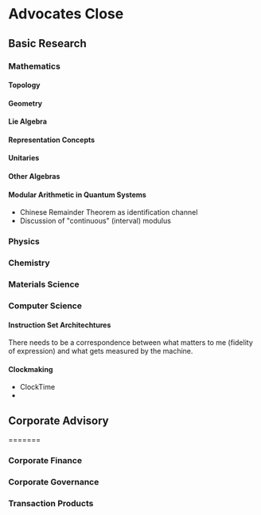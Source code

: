 # Advocates Close 

## Basic Research

### Mathematics

#### Topology

#### Geometry 

#### Lie Algebra

#### Representation Concepts

#### Unitaries

#### Other Algebras


#### Modular Arithmetic in Quantum Systems 

- Chinese Remainder Theorem as identification channel
- Discussion of "continuous" (interval) modulus



### Physics

### Chemistry

### Materials Science

### Computer Science
#### Instruction Set Architechtures
 There needs to be a correspondence between what matters to me (fidelity of expression) and what gets measured by the machine. 
#### Clockmaking
- ClockTime 
- 

## Corporate Advisory


=======


### Corporate Finance

### Corporate Governance

### Transaction Products

